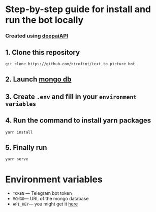 # Step-by-step guide for install and run the bot locally
### Created using [deepaiAPI](https://deepai.org/machine-learning-model/text2img)
## 1. Clone this repository
```
git clone https://github.com/kirofint/text_to_picture_bot
```
## 2. Launch [mongo db](https://www.mongodb.com/)
## 3. Create `.env` and fill in your `environment variables`
## 4. Run the command to install yarn packages
```
yarn install
```
## 5. Finally run
```
yarn serve
```

# Environment variables

- `TOKEN` — Telegram bot token
- `MONGO`— URL of the mongo database
- `API_KEY`— you might get it [here](https://deepai.org/machine-learning-model/text2img)
